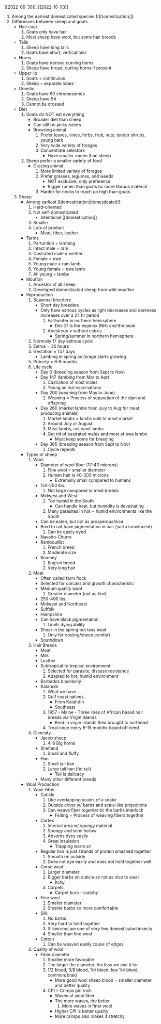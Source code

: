 [[2022-09-30]], [[2022-10-03]]

1. Among the earliest domesticated species ([[Domestication]])
2. Differences between sheep and goats
	- Hair coat
		1. Goats only have hair
		2. Most sheep have wool, but some hair breeds
	- Tails
		1. Sheep have long tails
		2. Goats have short, vertical tails
	- Horns
		1. Goats have narrow, curving horns
		2. Sheep have broad, curling horns if present
	- Upper lip
		1. Goats = continuous
		2. Sheep = separate lobes
	- Genetic
		1. Goats have 60 chromosomes
		2. Sheep have 54
		3. Cannot be crossed
	- Diet
		1. Goats do NOT eat everything
			- Broader diet than sheep
			- Can still be picky eaters
			- Browsing animal
				1. Prefer leaves, vines, forbs, fruit, nuts, tender shrubs, young bark
				2. Very wide variety of forages
				3. Concentrate selectors 
					- Have smaller rumen than sheep
		1. Sheep prefer a smaller variety of food
			- Grazing animal
				1. More limited variety of forages
				2. Prefer grasses, legumes, and weeds
					- NOT exclusive, only preference 
					- Bigger rumen than goats bc more fibrous material
				3. Harder for necks to reach up high than goats
	3. Sheep
		- Among earliest [[domestication|domesticated]]
			1. Herd-oriented
			2. Not self-domesticated
				- Intentional [[domestication]]
			3. Smaller
			4. Lots of product
				- Meat, fiber, leather
		- Terms
			1. Parturition = lambing 
			2. Intact male = ram
			3. Castrated male = wether
			4. Female = ewe
			5. Young male = ram lamb
			6. Young female = ewe lamb
			7. All young = lambs
		- Mouflon
			1. Ancestor of all sheep
			2. Developed domesticated sheep from wild mouflon
		- Reproduction
			1. Seasonal breeders
				- Short day breeders
				- Only have estrous cycles as light decreases and darkness increases over a 24 hr period
					1. Fall/winter in northern hemisphere
						- Dec 21 is the equinox (NH) and the peak
					2. Anestrous = without estrus
						- Spring/summer in northern hemisphere
			1. Normally 17 day estrous cycle
			2. Estrus = 30 hours
			3. Gestation = 147 days
				- Lambing in spring as forage starts growing
			4. Puberty = 6-8 months
			5. Life cycle
				- Day 0 (breeding season from Sept to Nov)
				- Day 147 (lambing from Mar to Apr)
					1. Castration of most males
					2. Young animal vaccinations 
				- Day 200 (weaning from May to June)
					1. Weaning = Process of separation of the dam and offspring  
				- Day 260 (market lambs from July to Aug for meat producing animals)
					1. Market lambs = lambs sold to meat market
					2. Around July or August
					3. Meat lambs, not wool lambs
					4. Get rid of castrated males and most of ewe lambs
						- Must keep some for breeding
				- Day 365 (breeding season from Sept to Nov)
					1. Cycle repeats
		- Types of sheep
			1. Wool
				- Diameter of wool fiber (17-40 microns)
					1. Fine wool = smaller diameter
					2. Human hair is 40-300 microns
						- Extremally small compared to humans
				- 150-250 lbs.
					1. Not large compared to meat breeds
				- Midwest and West
					1. Too humid in the South
						- Can handle heat, but humidity is devastating 
					2. Many parasites in hot + humid environments like the South
				- Can be eaten, but not as prosperous/nice
				- Bred to not have pigmentation in hair (sorta translucent)
					1. Can be easily dyed 
				- Navaho-Churro
				- Rambouillet
					1. French breed
					2. Moderate size
				- Romney
					1. English breed
					2. Very long hair
			2. Meat
				- Often called farm flock
				- Selected for carcass and growth characteristic
				- Medium quality wool
					1. Greater diameter (not as fine)
				- 250-400 lbs.
				- Midwest and Northeast
				- Suffolk
				- Hampshire
				- Can have black pigmentation
					1. Limits dying ability
				- Shear in the spring but toss wool
					1. Only for cooling/sheep comfort 
				- Southdown 
			3. Hair Breeds
				- Meat
				- Milk
				- Leather
				- Subtropical to tropical environment
					1. Selected for parasite, disease resistance
					2. Adapted to hot, humid environment
				- Barbados blackbelly
				- Katahdin
					1. What we have
					3. Gulf coast natives
						- From Katahdin
						- Southeast
					4. 1957 - Maine - Three lines of African based hair breeds via Virgin Islands
						- Bred in virgin islands then brought to northeast
					5. Treat once every 8-15 months based off need
			4. Diversity
				- Jacob sheep
					1. 4-8 Big horns
				- Shetland
					1. Small and fluffy
				- Han
					1. Small tail han
					2. Large tail han (fat tail)
						- Tail is delicacy 
				- Many other different breeds
		- Wool Production
			1. Wool Fiber
				- Cuticle
					1. Like overlapping scales of a snake
					2. Outside cover w/ barbs and scale-like projections
					3. Can weave fiber together bc the barbs interlock
						- Felting = Process of weaving fibers together
				- Cortex
					1. Internal area w/ spongy material
					2. Spongy and semi hollow
					3. Absorbs dyes easily
					4. Great insulation
						- Trapping warm air 
				- Regular hair is just strands of protein smashed together
					1. Smooth on outside
					2. Does not dye easily and does not hold together well
				- Corse wool
					1. Larger diameter
					2. Bigger barbs on cuticle so not as nice to wear
						- Itchy 
					3. Carpets 
						- Carpet burn - sratchy
				- Fine wool
					1. Smaller diameter
					2. Smaller barbs so more comfortable
				- Silk
					1. No barbs 
					2. Very hard to hold together
					3. Silkworms are one of very few domesticated insects
					4. Smaller than fine wool
				- Cotton
					1. Can be weaved easily cause of edges
			2. Quality of wool
				- Fiber diameter
					1. Smaller more favorable
					2. The larger the diameter, the less we use it for
					3. 1/2 blood, 3/8 blood, 1/4 blood, low 1/4 blood, common/braid
						- More good wool sheep blood = smaller diameter and better quality
					4. CPI = Crimps per inch
						- Waves of wool fiber
						- The more waves, the better
							1. More waves in finer wool
						- Higher CPI is better quality
						- More crimps also makes it stretchy
						
